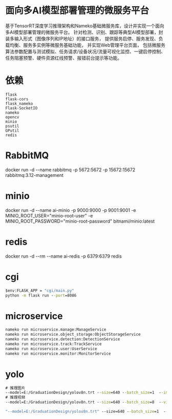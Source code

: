 # 面向多AI模型部署管理的微服务平台
基于TensorRT深度学习推理架构和Nameko基础微服务库，设计并实现一个面向多AI模型部署管理的微服务平台。
针对检测、识别、跟踪等典型AI模型部署，封装多输入形式（图像序列和IP地址）的接口服务，
提供服务启停、服务发现、负载均衡、服务多实例等微服务基础功能， 并实现Web管理平台页面，
包括微服务算法参数配置与测试模拟、任务请求/设备状况/流量可视化监控、一键启停控制、任务阻塞预警、硬件资源红线预警、报错前台提示等功能。

# 依赖
```text
flask
flask-cors 
flask_nameko
Flask-SocketIO
nameko 
opencv 
minio 
psutil 
GPutil 
redis
```

# RabbitMQ
docker run -d --name rabbitmq -p 5672:5672 -p 15672:15672 rabbitmq:3.12-management

# minio
docker run -d --name ai-minio -p 9000:9000 -p 9001:9001 -e MINIO_ROOT_USER="minio-root-user" -e MINIO_ROOT_PASSWORD="minio-root-password" bitnami/minio:latest

# redis
docker run -d --rm --name ai-redis -p 6379:6379 redis

# cgi
```cmd
$env:FLASK_APP = "cgi/main.py"
python -m flask run --port=8086
```

# microservice
```cmd
nameko run microservice.manage:ManageService
nameko run microservice.object_storage:ObjectStorageService
nameko run microservice.detection:DetectionService
nameko run microservice.track:TrackService
nameko run microservice.user:UserService
nameko run microservice.monitor:MonitorService
```

# yolo
```cmd
# 推理图片
--model=E:/GraduationDesign/yolov8n.trt --size=640 --batch_size=1  --img=E:/GraduationDesign/tensorrt-alpha/data/6406402.jpg --show --savePath=E:\GraduationDesign\tensorOutput
# 推理视频
--model=E:/GraduationDesign/yolov8n.trt --size=640 --batch_size=8  --video=E:/GraduationDesign/tensorrt-alpha/data/people.mp4 --show --savePath=E:\GraduationDesign\tensorOutput
```

```cmd
"--model=E:/GraduationDesign/yolov8n.trt" --size=640 --batch_size=1  --img=E:/GraduationDesign/tensorrt-alpha/data/6406402.jpg --show --savePath=E:\GraduationDesign\tensorOutput

```
